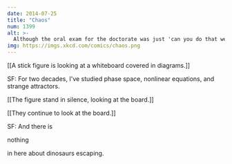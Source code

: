 ```yaml
---
date: 2014-07-25
title: "Chaos"
num: 1399
alt: >-
  Although the oral exam for the doctorate was just 'can you do that weird laugh?'
img: https://imgs.xkcd.com/comics/chaos.png
---
```

[[A stick figure is looking at a whiteboard covered in diagrams.]]

SF: For two decades, I've studied phase space, nonlinear equations, and strange attractors.

[[The figure stand in silence, looking at the board.]]

[[They continue to look at the board.]]

SF: And there is 

nothing

 in here about dinosaurs escaping.

